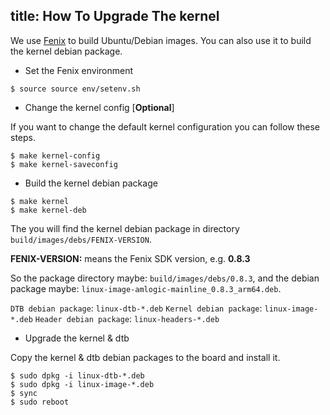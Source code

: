 title: How To Upgrade The kernel
---

We use [Fenix](/linux/vim1/FenixScript.html) to build Ubuntu/Debian images. You can also use it to build the kernel debian package.

* Set the Fenix environment

```
$ source source env/setenv.sh
```

* Change the kernel config [**Optional**]

If you want to change the default kernel configuration you can follow these steps.

```
$ make kernel-config
$ make kernel-saveconfig
```

* Build the kernel debian package

```
$ make kernel
$ make kernel-deb
```

The you will find the kernel debian package in directory `build/images/debs/FENIX-VERSION`.

**FENIX-VERSION:** means the Fenix SDK version, e.g. **0.8.3**

So the package directory maybe: `build/images/debs/0.8.3`, and the debian package maybe: `linux-image-amlogic-mainline_0.8.3_arm64.deb`.

`DTB debian package`: `linux-dtb-*.deb`
`Kernel debian package`: `linux-image-*.deb`
`Header debian package`: `linux-headers-*.deb`

* Upgrade the kernel & dtb

Copy the kernel & dtb debian packages to the board and install it.

```
$ sudo dpkg -i linux-dtb-*.deb 
$ sudo dpkg -i linux-image-*.deb
$ sync
$ sudo reboot
```
